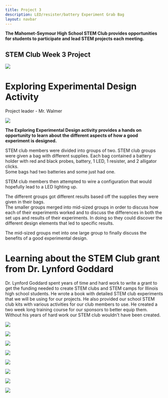 ```yaml
---
title: Project 3
description: LED/resister/battery Experiment Grab Bag 
layout: navbar
---
```


**The Mahomet-Seymour High School STEM Club provides opportunities for students to participate and lead STEM projects each meeting.** 


## **STEM Club Week 3 Project**

![](images/StemClubProjectWeek3J.jpg)

# **Exploring Experimental Design Activity**
Project leader - Mr. Walmer

![](images/StemClubProjectWeek3I.jpg)

**The Exploring Experimental Design activity provides a hands on opportunity to learn about the different aspects of how a good experiment is designed.**

STEM club members were divided into groups of two.
STEM club groups were given a bag with different supplies.
Each bag contained a battery holder with red and black probes, battery, 1 LED, 1 resister, and 2 alligator clicks.  
Some bags had two batteries and some just had one.

STEM club members then attempted to wire a configuration that would hopefully lead to a LED lighting up.  

The different groups got different results based off the supplies they were given in their bags.  
The smaller groups merged into mid-sized groups in order to discuss how each of their experiments worked and to discuss the differences in both the set ups and results of their experiments.  In doing so they could discover the different design elements that led to specific results.

The mid-sized groups met into one large group to finally discuss the benefits of a good experimental design.


# **Learning about the STEM Club grant from Dr. Lynford Goddard**

Dr. Lynford Goddard spent years of time and hard work to write a grant to get the funding needed to create STEM clubs and STEM camps for Illinois high school students.  He wrote a book with detailed STEM club experiments that we will be using for our projects.  He also provided our school STEM club kits with various activities for our club members to use.  He created a two week long training course for our sponsors to better equip them. Without his years of hard work our STEM club wouldn't have been created.

![](images/StemClubProjectWeek3A.jpg)


![](images/StemClubProjectWeek3B.jpg)


![](images/StemClubProjectWeek3C.jpg)


![](images/StemClubProjectWeek3D.jpg)


![](images/StemClubProjectWeek3E.jpg)


![](images/StemClubProjectWeek3F.jpg)


![](images/StemClubProjectWeek3G.jpg)


![](images/StemClubProjectWeek3H.jpg)






